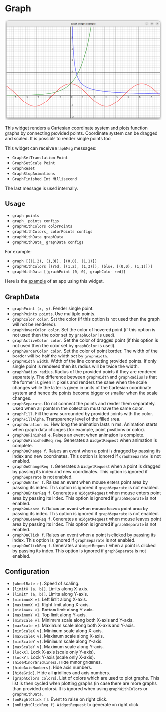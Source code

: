 # Graph
![Screenshot](graph-widget.png)

This widget renders a Cartesian coordinate system and plots function graphs by connecting provided points. Coordinate system can be dragged and scaled. It is possible to render single points too.

This widget can receive `GraphMsg` messages:
- `GraphSetTranslation Point`
- `GraphSetScale Point`
- `GraphReset`
- `GraphStopAnimations`
- `GraphFinished Int Millisecond`

The last message is used internally.

## Usage

- `graph points`
- `graph_ points configs`
- `graphWithColors colorPoints`
- `graphWithColors_ colorPoints configs`
- `graphWithData graphData`
- `graphWithData_ graphData configs`

For example:

- `graph [[(1,2), (1,3)], [(0,0), (1,1)]]`
- `graphWithColors [(red, [(1,2), (1,3)]), (blue, [(0,0), (1,1)])]`
- `graphWithData [[graphPoint (0, 0), graphColor red]]`

Here is the [example](/examples/graph/UI.hs) of an app using this widget.

## GraphData

- `graphPoint (x, y)`. Render single point.
- `graphPoints points`. Use multiple points.
- `graphColor color`. Set the color (if this option is not used then the graph will not be rendered).
- `graphHoverColor color`. Set the color of hovered point (if this option is not used then the color set by `graphColor` is used).
- `graphActiveColor color`. Set the color of dragged point (if this option is not used then the color set by `graphColor` is used).
- `graphBorderColor color`. Set the color of point border. The width of the border will be half the width set by `graphWidth`.
- `graphWidth width`. Width of the line connecting provided points. If only single point is rendered then its radius will be twice the width.
- `graphRadius radius`. Radius of the provided points if they are rendered separately. The difference between `graphWidth` and `graphRadius` is that the former is given in pixels and renders the same when the scale changes while the latter is given in units of the Cartesian coordinate system and hence the points become bigger or smaller when the scale changes.
- `graphSeparate`. Do not connect the points and render them separately. Used when all points in the collection must have the same color.
- `graphFill`. Fill the area surrounded by provided points with the color.
- `graphFillAlpha`. Transparency level of the filled area.
- `graphDuration ms`. How long the animation lasts in ms. Animation starts when graph data changes (for example, point positions or color).
- `graphOnFinished e`. Raises an event when animation is complete.
- `graphOnFinishedReq req`. Generates a `WidgetRequest` when animation is complete.
- `graphOnChange f`. Raises an event when a point is dragged by passing its index and new coordinates. This option is ignored if `graphSeparate` is not enabled.
- `graphOnChangeReq f`. Generates a `WidgetRequest` when a point is dragged by passing its index and new coordinates. This option is ignored if `graphSeparate` is not enabled.
- `graphOnEnter f`. Raises an event when mouse enters point area by passing its index. This option is ignored if `graphSeparate` is not enabled.
- `graphOnEnterReq f`. Generates a `WidgetRequest` when mouse enters point area by passing its index. This option is ignored if `graphSeparate` is not enabled.
- `graphOnLeave f`. Raises an event when mouse leaves point area by passing its index. This option is ignored if `graphSeparate` is not enabled.
- `graphOnLeaveReq f`. Generates a `WidgetRequest` when mouse leaves point area by passing its index. This option is ignored if `graphSeparate` is not enabled.
- `graphOnClick f`. Raises an event when a point is clicked by passing its index. This option is ignored if `graphSeparate` is not enabled.
- `graphOnClickReq f`. Generates a `WidgetRequest` when a point is clicked by passing its index. This option is ignored if `graphSeparate` is not enabled.

## Configuration

- `[wheelRate r]`. Speed of scaling.
- `[limitX (a, b)]`. Limits along X-axis.
- `[limitY (a, b)]`. Limits along Y-axis.
- `[minimumX v]`. Left limit along X-axis.
- `[maximumX v]`. Right limit along X-axis.
- `[minimumY v]`. Bottom limit along Y-axis.
- `[maximumY v]`. Top limit along Y-axis.
- `[minScale v]`. Minimum scale along both X-axis and Y-axis.
- `[maxScale v]`. Maximum scale along both X-axis and Y-axis.
- `[minScaleX v]`. Minimum scale along X-axis.
- `[maxScaleX v]`. Maximum scale along X-axis.
- `[minScaleY v]`. Minimum scale along Y-axis.
- `[maxScaleY v]`. Maximum scale along Y-axis.
- `[lockX]`. Lock X-axis (scale only Y-axis).
- `[lockY]`. Lock Y-axis (scale only X-axis).
- `[hideMinorGridlines]`. Hide minor gridlines.
- `[hideAxisNumbers]`. Hide axis numbers.
- `[hideGrid]`. Hide all gridlines and axis numbers.
- `[graphColors colors]`. List of colors which are used to plot graphs. This list is then cycled when plotting graphs (in case there are more graphs than provided colors). It is ignored when using `graphWithColors` or `graphWithData`.
- `[onRightClick f]`. Event to raise on right click.
- `[onRightClickReq f]`. `WidgetRequest` to generate on right click.
